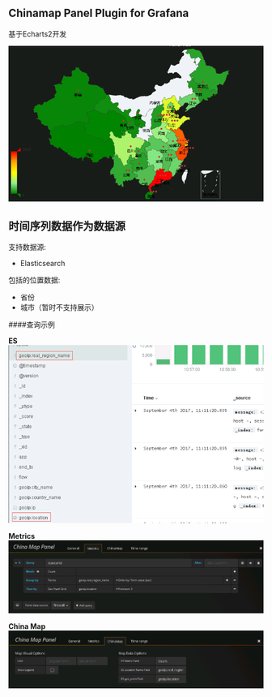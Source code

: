 ## Chinamap Panel Plugin for Grafana

基于Echarts2开发

![Chinamap](./src/imgs/chinamap-china.png)


## 时间序列数据作为数据源

支持数据源:

- Elasticsearch


包括的位置数据:

- 省份 
- 城市（暂时不支持展示）


####查询示例

**ES**
![Chinamap es](./src/imgs/chinamap-es.png)

**Metrics**
![Chinamap metrics](./src/imgs/chinamap-metrics.png)

**China Map**
![Chinamap cm](./src/imgs/chinamap-cm.png)

